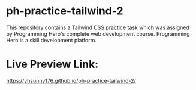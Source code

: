 # ph-practice-tailwind-2
This repository contains a Tailwind CSS practice task which was assigned by Programming Hero's complete web development course. Programming Hero is a skill development platform.

# Live Preview Link:
https://yhsunny176.github.io/ph-practice-tailwind-2/